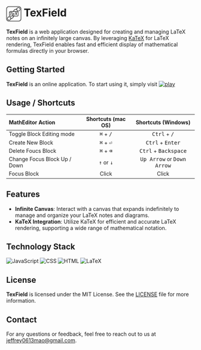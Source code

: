 # <img src="src/img/TexField.light.png" width="40px" style="vertical-align:text-top"> TexField

**TexField** is a web application designed for creating and managing LaTeX notes on an infinitely large canvas. By leveraging [KaTeX](https://katex.org/) for LaTeX rendering, TexField enables fast and efficient display of mathematical formulas directly in your browser.


## Getting Started

**TexField** is an online application. To start using it, simply visit [![play](https://img.shields.io/badge/play-start-red.svg?logo=data:image/svg%2bxml;base64,PHN2ZyB4bWxucz0iaHR0cDovL3d3dy53My5vcmcvMjAwMC9zdmciIHZlcnNpb249IjEiIHdpZHRoPSI2MDAiIGhlaWdodD0iNjAwIj48cGF0aCBkPSJNMTI5IDExMWMtNTUgNC05MyA2Ni05MyA3OEwwIDM5OGMtMiA3MCAzNiA5MiA2OSA5MWgxYzc5IDAgODctNTcgMTMwLTEyOGgyMDFjNDMgNzEgNTAgMTI4IDEyOSAxMjhoMWMzMyAxIDcxLTIxIDY5LTkxbC0zNi0yMDljMC0xMi00MC03OC05OC03OGgtMTBjLTYzIDAtOTIgMzUtOTIgNDJIMjM2YzAtNy0yOS00Mi05Mi00MmgtMTV6IiBmaWxsPSIjZmZmIi8+PC9zdmc+)](https://jeffreymaomao.github.io/TexField/dist/)

## Usage / Shortcuts

| MathEditor Action            |      Shortcuts (mac OS)      |             Shortcuts (Windows)              |
| :--------------------------- | :--------------------------: | :------------------------------------------: |
| Toggle Block Editing mode    | <kbd>⌘</kbd> + <kbd>/</kbd>  |        <kbd>Ctrl</kbd> + <kbd>/</kbd>        |
| Create New Block             | <kbd>⌘</kbd> + <kbd>⏎</kbd>  |      <kbd>Ctrl</kbd> + <kbd>Enter</kbd>      |
| Delete Foucs Block           | <kbd>⌘</kbd> + <kbd>⌫</kbd>  |    <kbd>Ctrl</kbd> + <kbd>Backspace</kbd>    |
| Change Focus Block Up / Down | <kbd>↑</kbd> or <kbd>↓</kbd> | <kbd>Up Arrow</kbd> or <kbd>Down Arrow</kbd> |
| Focus Block                  |            Click             |                    Click                     |

## Features

- **Infinite Canvas**: Interact with a canvas that expands indefinitely to manage and organize your LaTeX notes and diagrams.
- **KaTeX Integration**: Utilize KaTeX for efficient and accurate LaTeX rendering, supporting a wide range of mathematical notation.

## Technology Stack

![JavaScript](https://img.shields.io/badge/JavaScript-gray?style=plastic&logo=javascript) ![CSS](https://img.shields.io/badge/CSS-gray?style=plastic&logo=css3&logoColor=rgb(100,160,250)) ![HTML](https://img.shields.io/badge/HTML-gray?style=plastic&logo=html5&logoColor=rgb(250,150,100)) ![LaTeX](https://img.shields.io/badge/LaTeX-gray?style=plastic&logo=LaTeX)

## License

**TexField** is licensed under the MIT License. See the [LICENSE](LICENSE) file for more information.

## Contact

For any questions or feedback, feel free to reach out to us at [jeffrey0613mao@gmail.com](jeffrey0613mao@gmail.com).
